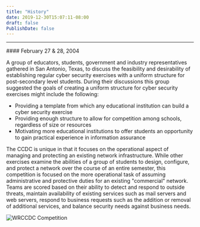 ```yaml
---
title: "History"
date: 2019-12-30T15:07:11-08:00
draft: false
PublishDate: false
---
```

<hr>
#### February 27 & 28, 2004

A group of educators, students, government and industry representatives gathered in San Antonio, Texas, to discuss the feasibility and desirability of establishing regular cyber security exercises with a uniform structure for post-secondary level students.<!--more--> During their discussions this group suggested the goals of creating a uniform structure for cyber security exercises might include the following:

- Providing a template from which any educational institution can build a cyber security exercise
- Providing enough structure to allow for competition among schools, regardless of size or resources
- Motivating more educational institutions to offer students an opportunity to gain practical experience in information assurance

The CCDC is unique in that it focuses on the operational aspect of managing and protecting an existing network infrastructure. While other exercises examine the abilities of a group of students to design, configure, and protect a network over the course of an entire semester, this competition is focused on the more operational task of assuming administrative and protective duties for an existing "commercial" network. Teams are scored based on their ability to detect and respond to outside threats, maintain availability of existing services such as mail servers and web servers, respond to business requests such as the addition or removal of additional services, and balance security needs against business needs.

![WRCCDC Competition](/images/history.jpg)
